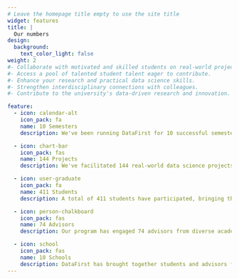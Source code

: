 ```yaml
---
# Leave the homepage title empty to use the site title
widget: features
title: |
  Our numbers
design:
  background:
    text_color_light: false
weight: 2
#- Collaborate with motivated and skilled students on real-world projects.
#- Access a pool of talented student talent eager to contribute.
#- Enhance your research and practical data science skills.
#- Strengthen interdisciplinary connections with colleagues.
#- Contribute to the university's data-driven research and innovation.

feature:
  - icon: calendar-alt
    icon_pack: fa
    name: 10 Semesters
    description: We've been running DataFirst for 10 successful semesters, fostering data science collaboration.

  - icon: chart-bar
    icon_pack: fas
    name: 144 Projects
    description: We've facilitated 144 real-world data science projects, driving innovation and research.

  - icon: user-graduate
    icon_pack: fa
    name: 411 Students
    description: A total of 411 students have participated, bringing their skills and enthusiasm to projects.

  - icon: person-chalkboard
    icon_pack: fas
    name: 74 Advisors
    description: Our program has engaged 74 advisors from diverse academic backgrounds and disciplines.

  - icon: school
    icon_pack: fas
    name: 10 Schools
    description: DataFirst has brought together students and advisors from 10 different schools within USC.
---
```

